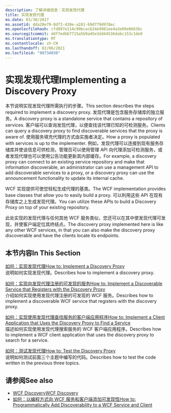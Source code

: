```yaml
---
description: 了解详细信息：实现发现代理
title: 实现发现代理
ms.date: 03/30/2017
ms.assetid: dda20e79-8df3-438e-a281-69d779d978ec
ms.openlocfilehash: cfd897e114c99bcacb24e9981ee4a3e99e06636c
ms.sourcegitcommit: ddf7edb67715a5b9a45e3dd44536dabc153c1de0
ms.translationtype: MT
ms.contentlocale: zh-CN
ms.lasthandoff: 02/06/2021
ms.locfileid: "99734030"
---
```

# <a name="implementing-a-discovery-proxy"></a><span data-ttu-id="6f3e3-103">实现发现代理</span><span class="sxs-lookup"><span data-stu-id="6f3e3-103">Implementing a Discovery Proxy</span></span>

<span data-ttu-id="6f3e3-104">本节说明实现发现代理所需执行的步骤。</span><span class="sxs-lookup"><span data-stu-id="6f3e3-104">This section describes the steps required to implement a discovery proxy.</span></span> <span data-ttu-id="6f3e3-105">发现代理是包含服务存储库的独立服务。</span><span class="sxs-lookup"><span data-stu-id="6f3e3-105">A discovery proxy is a standalone service that contains a repository of services.</span></span> <span data-ttu-id="6f3e3-106">客户端可以查询发现代理，以便查找该代理已知的可检测服务。</span><span class="sxs-lookup"><span data-stu-id="6f3e3-106">Clients can query a discovery proxy to find discoverable services that the proxy is aware of.</span></span> <span data-ttu-id="6f3e3-107">使用服务填充代理的方式由实施者决定。</span><span class="sxs-lookup"><span data-stu-id="6f3e3-107">How a proxy is populated with services is up to the implementer.</span></span> <span data-ttu-id="6f3e3-108">例如，发现代理可以连接到现有服务存储库并使该信息可供检测，管理员可以使用管理 API 向代理添加可检测服务，或者发现代理也可以使用公告功能更新其内部缓存。</span><span class="sxs-lookup"><span data-stu-id="6f3e3-108">For example, a discovery proxy can connect to an existing service repository and make that information discoverable, an administrator can use a management API to add discoverable services to a proxy, or a discovery proxy can use the announcement functionality to update its internal cache.</span></span>  
  
 <span data-ttu-id="6f3e3-109">WCF 实现提供可使您轻松生成代理的基类。</span><span class="sxs-lookup"><span data-stu-id="6f3e3-109">The WCF implementation provides base classes that allow you to easily build a proxy.</span></span> <span data-ttu-id="6f3e3-110">可以利用这些 API 在现有存储库之上生成发现代理。</span><span class="sxs-lookup"><span data-stu-id="6f3e3-110">You can utilize these APIs to build a Discovery Proxy on top of your existing repository.</span></span>  
  
 <span data-ttu-id="6f3e3-111">此处实现的发现代理与任何其他 WCF 服务类似，您还可以在其中使发现代理可发现，并使客户端定位其终结点。</span><span class="sxs-lookup"><span data-stu-id="6f3e3-111">The discovery proxy implemented here is like any other WCF services, in that you can also make the discovery proxy discoverable and have the clients locate its endpoints.</span></span>  
  
## <a name="in-this-section"></a><span data-ttu-id="6f3e3-112">本节内容</span><span class="sxs-lookup"><span data-stu-id="6f3e3-112">In This Section</span></span>  

 [<span data-ttu-id="6f3e3-113">如何：实现发现代理</span><span class="sxs-lookup"><span data-stu-id="6f3e3-113">How to: Implement a Discovery Proxy</span></span>](how-to-implement-a-discovery-proxy.md)  
 <span data-ttu-id="6f3e3-114">说明如何实现发现代理。</span><span class="sxs-lookup"><span data-stu-id="6f3e3-114">Describes how to implement a discovery proxy.</span></span>  
  
 [<span data-ttu-id="6f3e3-115">如何：实现向发现代理注册的可发现的服务</span><span class="sxs-lookup"><span data-stu-id="6f3e3-115">How to: Implement a Discoverable Service that Registers with the Discovery Proxy</span></span>](discoverable-service-that-registers-with-the-discovery-proxy.md)  
 <span data-ttu-id="6f3e3-116">介绍如何实现使用发现代理注册的可发现的 WCF 服务。</span><span class="sxs-lookup"><span data-stu-id="6f3e3-116">Describes how to implement a discoverable WCF service that registers with the discovery proxy.</span></span>  
  
 [<span data-ttu-id="6f3e3-117">如何：实现使用发现代理查找服务的客户端应用程序</span><span class="sxs-lookup"><span data-stu-id="6f3e3-117">How to: Implement a Client Application that Uses the Discovery Proxy to Find a Service</span></span>](client-app-discovery-proxy-to-find-a-service.md)  
 <span data-ttu-id="6f3e3-118">描述如何实现使用发现代理搜索服务的 WCF 客户端应用程序。</span><span class="sxs-lookup"><span data-stu-id="6f3e3-118">Describes how to implement a WCF client application that uses the discovery proxy to search for a service.</span></span>  
  
 [<span data-ttu-id="6f3e3-119">如何：测试发现代理</span><span class="sxs-lookup"><span data-stu-id="6f3e3-119">How to: Test the Discovery Proxy</span></span>](how-to-test-the-discovery-proxy.md)  
 <span data-ttu-id="6f3e3-120">说明如何测试前面三个主题中编写的代码。</span><span class="sxs-lookup"><span data-stu-id="6f3e3-120">Describes how to test the code written in the previous three topics.</span></span>  
  
## <a name="see-also"></a><span data-ttu-id="6f3e3-121">请参阅</span><span class="sxs-lookup"><span data-stu-id="6f3e3-121">See also</span></span>

- [<span data-ttu-id="6f3e3-122">WCF Discovery</span><span class="sxs-lookup"><span data-stu-id="6f3e3-122">WCF Discovery</span></span>](wcf-discovery.md)
- [<span data-ttu-id="6f3e3-123">如何：以编程方式向 WCF 服务和客户端添加可发现性</span><span class="sxs-lookup"><span data-stu-id="6f3e3-123">How to: Programmatically Add Discoverability to a WCF Service and Client</span></span>](how-to-programmatically-add-discoverability-to-a-wcf-service-and-client.md)
